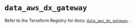 # `data_aws_dx_gateway`

Refer to the Terraform Registry for docs: [`data_aws_dx_gateway`](https://registry.terraform.io/providers/hashicorp/aws/6.12.0/docs/data-sources/dx_gateway).
